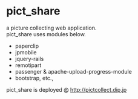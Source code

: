 # pict_share

a picture collecting web application.  
pict_share uses modules below.
- paperclip
- jpmobile
- jquery-rails
- remotipart
- passenger & apache-upload-progress-module
- bootstrap, etc.,

pict_share is deployed @ http://pictcollect.dip.jp

